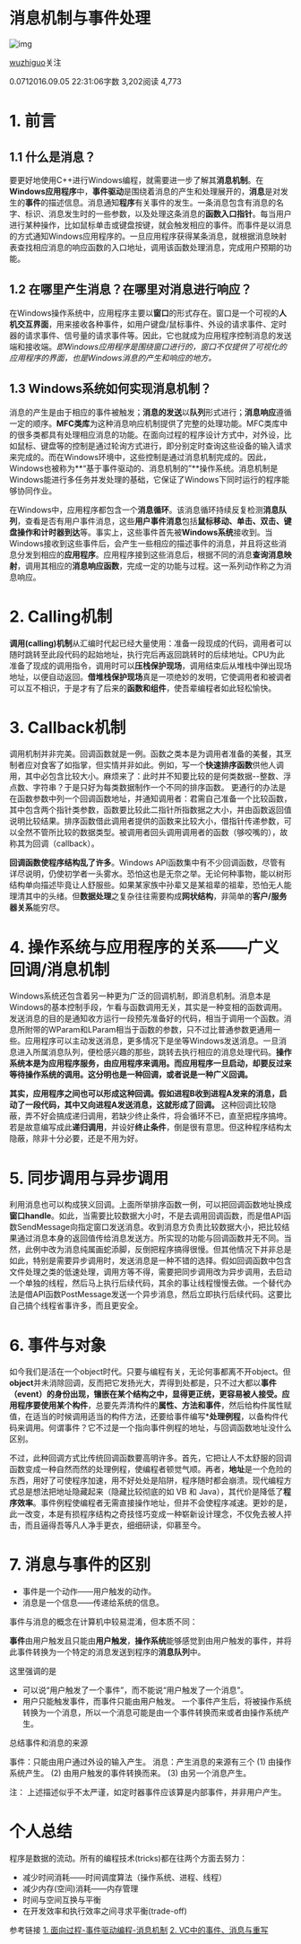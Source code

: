 # 消息机制与事件处理

![img](https://upload.jianshu.io/users/upload_avatars/1326602/47515e835b75?imageMogr2/auto-orient/strip|imageView2/1/w/96/h/96/format/webp)

[wuzhiguo](https://www.jianshu.com/u/dd92f10eacb2)关注

0.0712016.09.05 22:31:06字数 3,202阅读 4,773

# 1. 前言

## 1.1 什么是消息？

要更好地使用C++进行Windows编程，就需要进一步了解其**消息机制**。在**Windows应用程序**中，**事件驱动**是围绕着消息的产生和处理展开的，**消息**是对发生的**事件**的描述信息。消息通知**程序**有关事件的发生。一条消息包含有消息的名字、标识、消息发生时的一些参数，以及处理这条消息的**函数入口指针**。每当用户进行某种操作，比如鼠标单击或键盘按键，就会触发相应的事件。而事件是以消息的方式通知Windows应用程序的。一旦应用程序获得某条消息，就根据消息映射表查找相应消息的响应函数的入口地址，调用该函数处理消息，完成用户预期的功能。

## 1.2 在哪里产生消息？在哪里对消息进行响应？

在Windows操作系统中，应用程序主要以**窗口**的形式存在。窗口是一个可视的**人机交互界面**，用来接收各种事件，如用户键盘/鼠标事件、外设的请求事件、定时器的请求事件、信号量的请求事件等。因此，它也就成为应用程序控制消息的发送端和接收端。*即Windows应用程序是围绕窗口进行的，窗口不仅提供了可视化的应用程序的界面，也是Windows消息的产生和响应的地方。*

## 1.3 Windows系统如何实现消息机制？

消息的产生是由于相应的事件被触发；**消息的发送**以**队列**形式进行；**消息响应**遵循一定的顺序。**MFC类库**为这种消息响应机制提供了完整的处理功能。MFC类库中的很多类都具有处理相应消息的功能。在面向过程的程序设计方式中，对外设，比如鼠标、键盘等的控制是通过轮询方式进行，即分别定时查询这些设备的输入请求来完成的。而在Windows环境中，这些控制是通过消息机制完成的。因此，Windows也被称为**“基于事件驱动的、消息机制的”**操作系统。消息机制是Windows能进行多任务并发处理的基础，它保证了Windows下同时运行的程序能够协同作业。

在Windows中，应用程序都包含一个**消息循环**。该消息循环持续反复检测**消息队列**，查看是否有用户事件消息，这些**用户事件消息**包括**鼠标移动、单击、双击、键盘操作和计时器到达**等。事实上，这些事件首先被**Windows系统**接收到。当Windows接收到这些事件后，会产生一些相应的描述事件的消息，并且将这些消息分发到相应的**应用程序**。应用程序接到这些消息后，根据不同的消息**查询消息映射**，调用其相应的**消息响应函数**，完成一定的功能与过程。这一系列动作称之为消息响应。

# 2. Calling机制

**调用(calling)机制**从汇编时代起已经大量使用：准备一段现成的代码，调用者可以随时跳转至此段代码的起始地址，执行完后再返回跳转时的后续地址。CPU为此准备了现成的调用指令，调用时可以**压栈保护现场**，调用结束后从堆栈中弹出现场地址，以便自动返回。**借堆栈保护现场**真是一项绝妙的发明，它使调用者和被调者可以互不相识，于是才有了后来的**函数和组件**，使吾辈编程者如此轻松愉快。

# 3. Callback机制

调用机制并非完美。回调函数就是一例。函数之类本是为调用者准备的美餐，其烹制者应对食客了如指掌，但实情并非如此。例如，写一个**快速排序函数**供他人调用，其中必包含比较大小。麻烦来了：此时并不知要比较的是何类数据--整数、浮点数、字符串？于是只好为每类数据制作一个不同的排序函数。 更通行的办法是在函数参数中列一个回调函数地址，并通知调用者：君需自己准备一个比较函数，其中包含两个指针类参数，函数要比较此二指针所指数据之大小，并由函数返回值说明比较结果。排序函数借此调用者提供的函数来比较大小，借指针传递参数，可以全然不管所比较的数据类型。被调用者回头调用调用者的函数（够咬嘴的），故称其为回调（callback）。

**回调函数使程序结构乱了许多**。Windows API函数集中有不少回调函数，尽管有详尽说明，仍使初学者一头雾水。恐怕这也是无奈之举。无论何种事物，能以树形结构单向描述毕竟让人舒服些。如果某家族中孙辈又是某祖辈的祖辈，恐怕无人能理清其中的头绪。但**数据处理**之复杂往往需要构成**网状结构**，非简单的**客户/服务器关系**能穷尽。

# 4. 操作系统与应用程序的关系——广义回调/消息机制

Windows系统还包含着另一种更为广泛的回调机制，即消息机制。消息本是Windows的基本控制手段，乍看与函数调用无关，其实是一种变相的函数调用。发送消息的目的是通知收方运行一段预先准备好的代码，相当于调用一个函数。消息所附带的WParam和LParam相当于函数的参数，只不过比普通参数更通用一些。应用程序可以主动发送消息，更多情况下是坐等Windows发送消息。一旦消息进入所属消息队列，便检感兴趣的那些，跳转去执行相应的消息处理代码。**操作系统本是为应用程序服务，由应用程序来调用。而应用程序一旦启动，却要反过来等待操作系统的调用。这分明也是一种回调，或者说是一种广义回调。**

**其实，应用程序之间也可以形成这种回调。假如进程B收到进程A发来的消息，启动了一段代码，其中又向进程A发送消息，这就形成了回调。** 这种回调比较隐蔽，弄不好会搞成递归调用，若缺少终止条件，将会循环不已，直至把程序搞垮。若是故意编写成此**递归调用**，并设好**终止条件**，倒是很有意思。但这种程序结构太隐蔽，除非十分必要，还是不用为好。

# 5. 同步调用与异步调用

利用消息也可以构成狭义回调。上面所举排序函数一例，可以把回调函数地址换成**窗口handle**。如此，当需要比较数据大小时，不是去调用回调函数，而是借API函数SendMessage向指定窗口发送消息。收到消息方负责比较数据大小，把比较结果通过消息本身的返回值传给消息发送方。所实现的功能与回调函数并无不同。当然，此例中改为消息纯属画蛇添脚，反倒把程序搞得很慢。但其他情况下并非总是如此，特别是需要异步调用时，发送消息是一种不错的选择。假如回调函数中包含文件处理之类的低速处理，调用方等不得，需要把同步调用改为异步调用，去启动一个单独的线程，然后马上执行后续代码，其余的事让线程慢慢去做。一个替代办法是借API函数PostMessage发送一个异步消息，然后立即执行后续代码。这要比自己搞个线程省事许多，而且更安全。

# 6. 事件与对象

如今我们是活在一个object时代。只要与编程有关，无论何事都离不开object。但**object**并未消除回调，反而把它发扬光大，弄得到处都是，只不过大都以**事件（event）**的身份出现，镶嵌在某个结构之中，显得更正统，更容易被人接受。应用程序要使用某个**构件**，总要先弄清构件的**属性、方法和事件**，然后给构件属性赋值，在适当的时候调用适当的构件方法，还要给事件编写***处理例程**，以备构件代码来调用。何谓事件？它不过是一个指向事件例程的地址，与回调函数地址没什么区别。

不过，此种回调方式比传统回调函数要高明许多。首先，它把让人不太舒服的回调函数变成一种自然而然的处理例程，使编程者顿觉气顺。再者，**地址**是一个危险的东西，用好了可使程序加速，用不好处处是陷阱，程序随时都会崩溃。现代编程方式总是想法把地址隐藏起来（隐藏比较彻底的如 VB 和 Java），其代价是降低了**程序效率**。事件例程使编程者无需直接操作地址，但并不会使程序减速。更妙的是，此一改变，本是有损程序结构之奇技怪巧变成一种崭新设计理念，不仅免去被人抨击，而且逼得吾等凡人净手更衣，细细研读，仰慕至今。

# 7. 消息与事件的区别

- 事件是一个动作——用户触发的动作。
- 消息是一个信息——传递给系统的信息。

事件与消息的概念在计算机中较易混淆，但本质不同：

> 

**事件**由用户触发且只能由**用户触发**，**操作系统**能够感觉到由用户触发的事件，并将此事件转换为一个特定的消息发送到程序的**消息队列**中。

这里强调的是

> 

- 可以说“用户触发了一个事件”，而不能说“用户触发了一个消息”。
- 用户只能触发事件，而事件只能由用户触发。
  一个事件产生后，将被操作系统转换为一个消息，所以一个消息可能是由一个事件转换而来或者由操作系统产生。

总结事件和消息的来源

> 

事件：只能由用户通过外设的输入产生。
消息：产生消息的来源有三个
(1) 由操作系统产生。
(2) 由用户触发的事件转换而来。
(3) 由另一个消息产生。

注： 上述描述似乎不太严谨，如定时器事件应该算是内部事件，并非用户产生。

# 个人总结

程序是数据的流动。所有的编程技术(tricks)都在往两个方面去努力：

- 减少时间消耗——时间调度算法（操作系统、进程、线程）
- 减少内存(空间)消耗——内存管理
- 时间与空间互换与平衡
- 在开发效率和执行效率之间寻求平衡(trade-off)

参考链接
[1. 面向过程-事件驱动编程-消息机制](https://link.jianshu.com/?t=http://blog.csdn.net/haonan9122/article/details/5753842)
[2. VC中的事件、消息与重写](https://link.jianshu.com/?t=http://blog.csdn.net/haonan9122/article/details/5753872)